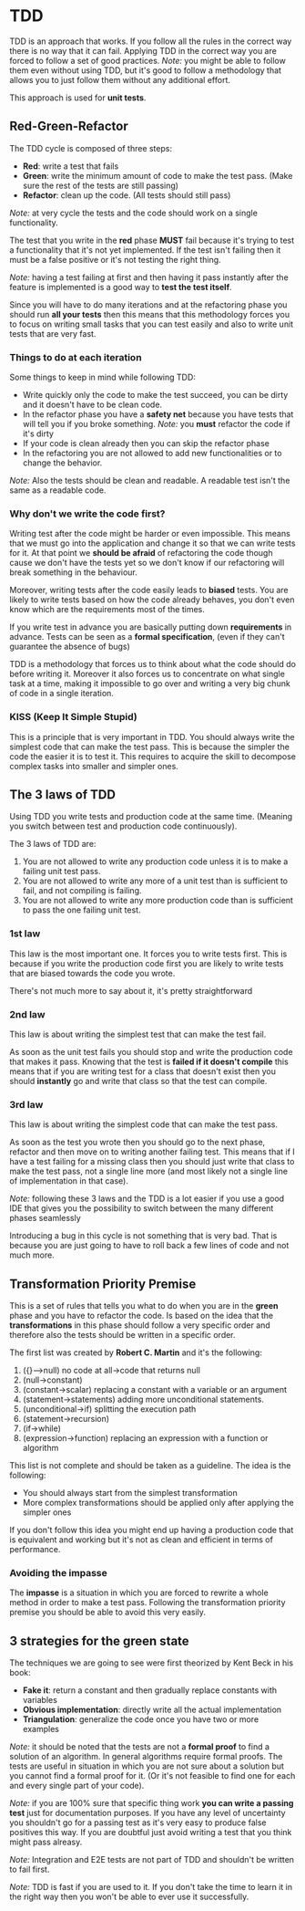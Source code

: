 # TDD

TDD is an approach that works. If you follow all the rules in the correct way there is no way that it can fail. Applying TDD in the correct way you are forced to follow a set of good practices. *Note:* you might be able to follow them even without using TDD, but it's good to follow a methodology that allows you to just follow them without any additional effort.

This approach is used for **unit tests**.

## Red-Green-Refactor

The TDD cycle is composed of three steps:

- **Red**: write a test that fails
- **Green**: write the minimum amount of code to make the test pass. (Make sure the rest of the tests are still passing)
- **Refactor**: clean up the code. (All tests should still pass)

*Note:* at very cycle the tests and the code should work on a single functionality.

The test that you write in the **red** phase **MUST** fail because it's trying to test a functionality that it's not yet implemented. If the test isn't failing then it must be a false positive or it's not testing the right thing.

*Note:* having a test failing at first and then having it pass instantly after the feature is implemented is a good way to **test the test itself**.

Since you will have to do many iterations and at the refactoring phase you should run **all your tests** then this means that this methodology forces you to focus on writing small tasks that you can test easily and also to write unit tests that are very fast.

### Things to do at each iteration

Some things to keep in mind while following TDD:

- Write quickly only the code to make the test succeed, you can be dirty and it doesn't have to be clean code.
- In the refactor phase you have a **safety net** because you have tests that will tell you if you broke something. *Note:* you **must** refactor the code if it's dirty
- If your code is clean already then you can skip the refactor phase
- In the refactoring you are not allowed to add new functionalities or to change the behavior.

*Note:* Also the tests should be clean and readable. A readable test isn't the same as a readable code.

### Why don't we write the code first?

Writing test after the code might be harder or even impossible. This means that we must go into the application and change it so that we can write tests for it. At that point we **should be afraid** of refactoring the code though cause we don't have the tests yet so we don't know if our refactoring will break something in the behaviour.

Moreover, writing tests after the code easily leads to **biased** tests. You are likely to write tests based on how the code already behaves, you don't even know which are the requirements most of the times.

If you write test in advance you are basically putting down **requirements** in advance. Tests can be seen as a **formal specification**, (even if they can't guarantee the absence of bugs)

TDD is a methodology that forces us to think about what the code should do before writing it. Moreover it also forces us to concentrate on what single task at a time, making it impossible to go over and writing a very big chunk of code in a single iteration.

### KISS (Keep It Simple Stupid)

This is a principle that is very important in TDD. You should always write the simplest code that can make the test pass. This is because the simpler the code the easier it is to test it. This requires to acquire the skill to decompose complex tasks into smaller and simpler ones.

## The 3 laws of TDD

Using TDD you write tests and production code at the same time. (Meaning you switch between test and production code continuously).

The 3 laws of TDD are:

1. You are not allowed to write any production code unless it is to make a failing unit test pass.
2. You are not allowed to write any more of a unit test than is sufficient to fail, and not compiling is failing.
3. You are not allowed to write any more production code than is sufficient to pass the one failing unit test.

### 1st law

This law is the most important one. It forces you to write tests first. This is because if you write the production code first you are likely to write tests that are biased towards the code you wrote.

There's not much more to say about it, it's pretty straightforward

### 2nd law

This law is about writing the simplest test that can make the test fail.

As soon as the unit test fails you should stop and write the production code that makes it pass. Knowing that the test is **failed if it doesn't compile** this means that if you are writing test for a class that doesn't exist then you should **instantly** go and write that class so that the test can compile.

### 3rd law

This law is about writing the simplest code that can make the test pass.

As soon as the test you wrote then you should go to the next phase, refactor and then move on to writing another failing test. This means that if I have a test failing for a missing class then you should just write that class to make the test pass, not a single line more (and most likely not a single line of implementation in that case).

*Note:* following these 3 laws and the TDD is a lot easier if you use a good IDE that gives you the possibility to switch between the many different phases seamlessly

Introducing a bug in this cycle is not something that is very bad. That is because you are just going to have to roll back a few lines of code and not much more.

## Transformation Priority Premise

This is a set of rules that tells you what to do when you are in the **green** phase and you have to refactor the code. Is based on the idea that the **transformations** in this phase should follow a very specific order and therefore also the tests should be written in a specific order.

The first list was created by **Robert C. Martin** and it's the following:

1. ({}–>null) no code at all->code that returns null
2. (null->constant)
3. (constant->scalar) replacing a constant with a variable or an argument
4. (statement->statements) adding more unconditional statements.
5. (unconditional->if) splitting the execution path
6. (statement->recursion)
7. (if->while)
8. (expression->function) replacing an expression with a function or algorithm

This list is not complete and should be taken as a guideline. The idea is the following:

- You should always start from the simplest transformation
- More complex transformations should be applied only after applying the simpler ones

If you don't follow this idea you might end up having a production code that is equivalent and working but it's not as clean and efficient in terms of performance.

### Avoiding the impasse

The **impasse** is a situation in which you are forced to rewrite a whole method in order to make a test pass. Following the transformation priority premise you should be able to avoid this very easily.

## 3 strategies for the green state

The techniques we are going to see were first theorized by Kent Beck in his book:

- **Fake it**: return a constant and then gradually replace constants with variables
- **Obvious implementation**: directly write all the actual implementation
- **Triangulation**: generalize the code once you have two or more examples

*Note:* it should be noted that the tests are not a **formal proof** to find a solution of an algorithm. In general algorithms require formal proofs. The tests are useful in situation in which you are not sure about a solution but you cannot find a formal proof for it. (Or it's not feasible to find one for each and every single part of your code).

*Note:* if you are 100% sure that specific thing work **you can write a passing test** just for documentation purposes. If you have any level of uncertainty you shouldn't go for a passing test as it's very easy to produce false positives this way. If you are doubtful just avoid writing a test that you think might pass alreasy.

*Note:* Integration and E2E tests are not part of TDD and shouldn't be written to fail first.

*Note:* TDD is fast if you are used to it. If you don't take the time to learn it in the right way then you won't be able to ever use it successfully.
